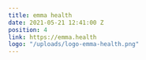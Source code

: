 ```yaml
---
title: emma health
date: 2021-05-21 12:41:00 Z
position: 4
link: https://emma.health
logo: "/uploads/logo-emma-health.png"
---
```


